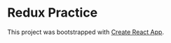 # Redux Practice

This project was bootstrapped with [Create React App](https://github.com/facebook/create-react-app).

